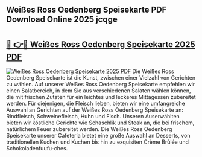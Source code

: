 ## Weißes Ross Oedenberg Speisekarte PDF Download Online 2025 jcqge

# <h2><a href="http://gcazif.nevu.top/?p=Wei%c3%9fes+Ross+Oedenberg+Speisekarte">🔗 👉🔴 Weißes Ross Oedenberg Speisekarte 2025 PDF</a></h2>

[![Weißes Ross Oedenberg Speisekarte 2025 PDF](https://i.imgur.com/dBaPXMq.png)](http://gcazif.nevu.top/?p=Wei%c3%9fes+Ross+Oedenberg+Speisekarte)
Die Weißes Ross Oedenberg Speisekarte ist die Kunst, zwischen einer Vielzahl von Gerichten zu wählen. Auf unserer Weißes Ross Oedenberg Speisekarte empfehlen wir einen Salatbereich, in dem Sie aus verschiedenen Salaten wählen können, die mit frischen Zutaten für ein leichtes und leckeres Mittagessen zubereitet werden. Für diejenigen, die Fleisch lieben, bieten wir eine umfangreiche Auswahl an Gerichten auf der Weißes Ross Oedenberg Speisekarte an: Rindfleisch, Schweinefleisch, Huhn und Fisch. Unseren Auserwählten bieten wir köstliche Gerichte wie Schaschlik und Steak an, die bei frischem, natürlichem Feuer zubereitet werden. Die Weißes Ross Oedenberg Speisekarte unserer Cafeteria bietet eine große Auswahl an Desserts, von traditionellen Kuchen und Kuchen bis hin zu exquisiten Crème Brûlée und Schokoladenfuufu-ches.
